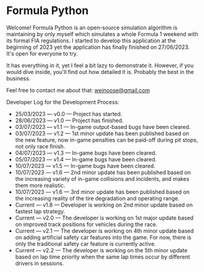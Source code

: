 # Formula Python
Welcome! Formula Python is an open-source simulation algorithm is maintaining by only myself which simulates a whole Formula 1 weekend with its formal FIA regulations. I started to develop this application at the beginning of 2023 yet the application has finally finished on 27/06/2023. It's open for everyone to try.

It has everything in it, yet I feel a bit lazy to demonstrate it. However, if you would dive inside, you'll find out how detailed it is. Probably the best in the business.

Feel free to contact me about that: weinoose@gmail.com

Developer Log for the Development Process:
* 25/03/2023 — v0.0 — Project has started.
* 28/06/2023 — v1.0 — Project has finished.
* 03/07/2023 — v1.1 — In-game output-based bugs have been cleared.
* 03/07/2023 — v1.2 — 1st minor update has been published based on the new feature, now in-game penalties can be paid-off during pit stops, not only race finish.
* 04/07/2023 — v1.3 — In-game bugs have been cleared.
* 05/07/2023 — v1.4 — In-game bugs have been cleared.
* 10/07/2023 — v1.5 — In-game bugs have been cleared.
* 10/07/2023 — v1.6 — 2nd minor update has been published based on the increasing variety of in-game collisions and incidents, and makes them more realistic.
* 10/07/2023 — v1.6 — 3rd minor update has been published based on the increasing reality of the tire degradation and operating range.
* Current — v1.8 — Developer is working on 2nd minor update based on fastest lap strategy.
* Current — v2.0 — The developer is working on 1st major update based on improved track positions for vehicles during the race.
* Current — v2.1 — The developer is working on 4th minor update based on adding artificial safety car features into the game. For now, there is only the traditional safety car feature is currently active.
* Current — v2.2 — The developer is working on the 5th minor update based on lap time priority when the same lap times occur by different drivers in sessions.
